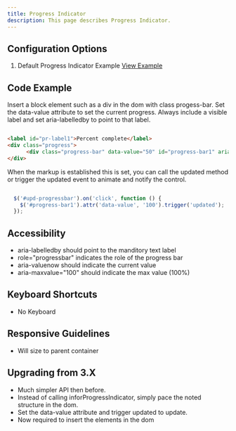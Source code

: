 ```yaml
---
title: Progress Indicator  
description: This page describes Progress Indicator.
---
```


## Configuration Options

1. Default Progress Indicator Example [View Example]( ../components/progress/example-index)

## Code Example

Insert a block element such as a div in the dom with class progess-bar. Set the data-value attribute to set the current progress. Always include a visible label and set aria-labelledby to point to that label.

```html

<label id="pr-label1">Percent complete</label>
<div class="progress">
      <div class="progress-bar" data-value="50" id="progress-bar1" aria-labelledby="pr-label1"></div>
</div>


```

When the markup is established this is set, you can call the updated method or trigger the updated event to animate and notify the control.

```javascript

  $('#upd-progressbar').on('click', function () {
    $('#progress-bar1').attr('data-value', '100').trigger('updated');
  });


```

## Accessibility

-   aria-labelledby should point to the manditory text label
-   role="progressbar" indicates the role of the progress bar
-   aria-valuenow should indicate the current value
-   aria-maxvalue="100" should indicate the max value (100%)

## Keyboard Shortcuts

-   No Keyboard

## Responsive Guidelines

-   Will size to parent container

## Upgrading from 3.X

-   Much simpler API then before.
-   Instead of calling inforProgressIndicator, simply pace the noted structure in the dom.
-   Set the data-value attribute and trigger updated to update.
-   Now required to insert the elements in the dom
